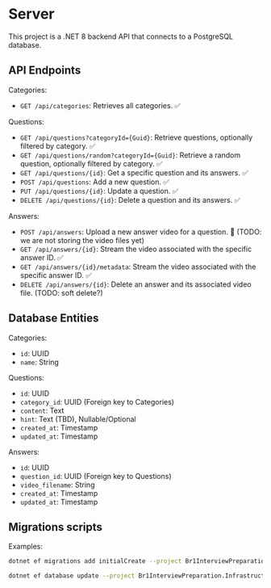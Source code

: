 # Server

This project is a .NET 8 backend API that connects to a PostgreSQL database.

## API Endpoints

Categories:

- `GET /api/categories`: Retrieves all categories. ✅

Questions:

- `GET /api/questions?categoryId={Guid}`: Retrieve questions, optionally filtered by category. ✅
- `GET /api/questions/random?categoryId={Guid}`: Retrieve a random question, optionally filtered by category. ✅
- `GET /api/questions/{id}`: Get a specific question and its answers. ✅
- `POST /api/questions`: Add a new question. ✅
- `PUT /api/questions/{id}`: Update a question. ✅
- `DELETE /api/questions/{id}`: Delete a question and its answers. ✅

Answers:

- `POST /api/answers`: Upload a new answer video for a question. 🔨 (TODO: we are not storing the video files yet)
- `GET /api/answers/{id}`: Stream the video associated with the specific answer ID. ✅
- `GET /api/answers/{id}/metadata`: Stream the video associated with the specific answer ID. ✅
- `DELETE /api/answers/{id}`: Delete an answer and its associated video file. (TODO: soft delete?)

## Database Entities

Categories:

- `id`: UUID
- `name`: String

Questions:

- `id`: UUID
- `category_id`: UUID (Foreign key to Categories)
- `content`: Text
- `hint`: Text (TBD), Nullable/Optional
- `created_at`: Timestamp
- `updated_at`: Timestamp

Answers:

- `id`: UUID
- `question_id`: UUID (Foreign key to Questions)
- `video_filename`: String
- `created_at`: Timestamp
- `updated_at`: Timestamp

## Migrations scripts

Examples:

```bash
dotnet ef migrations add initialCreate --project Br1InterviewPreparation.Infrastructure --startup-project Br1InterviewPreparation.API

dotnet ef database update --project Br1InterviewPreparation.Infrastructure --startup-project Br1InterviewPreparation.API
```
